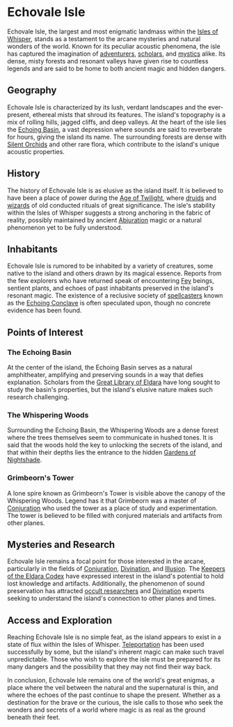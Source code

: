# Echovale Isle

Echovale Isle, the largest and most enigmatic landmass within the [Isles of Whisper](Isles%20of%20Whisper.md), stands as a testament to the arcane mysteries and natural wonders of the world. Known for its peculiar acoustic phenomena, the isle has captured the imagination of [adventurers](Adventurers.md), [scholars](Scholars.md), and [mystics](Mystics.md) alike. Its dense, misty forests and resonant valleys have given rise to countless legends and are said to be home to both ancient magic and hidden dangers.

## Geography

Echovale Isle is characterized by its lush, verdant landscapes and the ever-present, ethereal mists that shroud its features. The island's topography is a mix of rolling hills, jagged cliffs, and deep valleys. At the heart of the isle lies the [Echoing Basin](Echoing%20Basin.md), a vast depression where sounds are said to reverberate for hours, giving the island its name. The surrounding forests are dense with [Silent Orchids](Silent%20Orchids.md) and other rare flora, which contribute to the island's unique acoustic properties.

## History

The history of Echovale Isle is as elusive as the island itself. It is believed to have been a place of power during the [Age of Twilight](Age%20of%20Twilight.md), where [druids](Druids.md) and [wizards](Wizards.md) of old conducted rituals of great significance. The isle's stability within the Isles of Whisper suggests a strong anchoring in the fabric of reality, possibly maintained by ancient [Abjuration](Abjuration.md) magic or a natural phenomenon yet to be fully understood.

## Inhabitants

Echovale Isle is rumored to be inhabited by a variety of creatures, some native to the island and others drawn by its magical essence. Reports from the few explorers who have returned speak of encountering [Fey](Fey.md) beings, sentient plants, and echoes of past inhabitants preserved in the island's resonant magic. The existence of a reclusive society of [spellcasters](Spellcasters.md) known as the [Echoing Conclave](Echoing%20Conclave.md) is often speculated upon, though no concrete evidence has been found.

## Points of Interest

### The Echoing Basin

At the center of the island, the Echoing Basin serves as a natural amphitheater, amplifying and preserving sounds in a way that defies explanation. Scholars from the [Great Library of Eldara](Great%20Library%20of%20Eldara.md) have long sought to study the basin's properties, but the island's elusive nature makes such research challenging.

### The Whispering Woods

Surrounding the Echoing Basin, the Whispering Woods are a dense forest where the trees themselves seem to communicate in hushed tones. It is said that the woods hold the key to unlocking the secrets of the island, and that within their depths lies the entrance to the hidden [Gardens of Nightshade](Gardens%20of%20Nightshade.md).

### Grimbeorn's Tower

A lone spire known as Grimbeorn's Tower is visible above the canopy of the Whispering Woods. Legend has it that Grimbeorn was a master of [Conjuration](Conjuration.md) who used the tower as a place of study and experimentation. The tower is believed to be filled with conjured materials and artifacts from other planes.

## Mysteries and Research

Echovale Isle remains a focal point for those interested in the arcane, particularly in the fields of [Conjuration](Conjuration.md), [Divination](Divination.md), and [Illusion](Illusion.md). The [Keepers of the Eldara Codex](Keepers%20of%20the%20Eldara%20Codex.md) have expressed interest in the island's potential to hold lost knowledge and artifacts. Additionally, the phenomenon of sound preservation has attracted [occult researchers](Occult%20Researchers.md) and [Divination](Divination.md) experts seeking to understand the island's connection to other planes and times.

## Access and Exploration

Reaching Echovale Isle is no simple feat, as the island appears to exist in a state of flux within the Isles of Whisper. [Teleportation](Teleportation.md) has been used successfully by some, but the island's inherent magic can make such travel unpredictable. Those who wish to explore the isle must be prepared for its many dangers and the possibility that they may not find their way back.

In conclusion, Echovale Isle remains one of the world's great enigmas, a place where the veil between the natural and the supernatural is thin, and where the echoes of the past continue to shape the present. Whether as a destination for the brave or the curious, the isle calls to those who seek the wonders and secrets of a world where magic is as real as the ground beneath their feet.